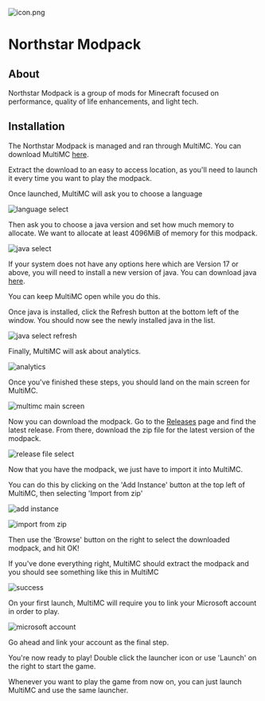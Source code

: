 ![icon.png](client/.minecraft/icon.png)

# Northstar Modpack

## About

Northstar Modpack is a group of mods for Minecraft focused on performance, quality of life enhancements, and light tech.

## Installation

The Northstar Modpack is managed and ran through MultiMC. You can download MultiMC [here](https://multimc.org/#Download).

Extract the download to an easy to access location, as you'll need to launch it every time you want to play the modpack.

Once launched, MultiMC will ask you to choose a language

![language select](tutorial_images/language%20select.jpg)

Then ask you to choose a java version and set how much memory to allocate. We want to allocate at least 4096MiB of memory for this modpack.

![java select](tutorial_images/java%20select.jpg)

If your system does not have any options here which are Version 17 or above, you will need to install a new version of java. You can download java [here](https://download.oracle.com/java/19/latest/jdk-19_windows-x64_bin.exe).

You can keep MultiMC open while you do this.

Once java is installed, click the Refresh button at the bottom left of the window. You should now see the newly installed java in the list.

![java select refresh](tutorial_images/java%20select%20refresh.jpg)

Finally, MultiMC will ask about analytics.

![analytics](tutorial_images/analytics.jpg)

Once you've finished these steps, you should land on the main screen for MultiMC.

![multimc main screen](tutorial_images/multimc%20main%20screen.jpg)

Now you can download the modpack. Go to the [Releases](https://github.com/StopwatchString/Northstar-Modpack/releases) page and find the latest release. From there, download the zip file for the latest version of the modpack.

![release file select](tutorial_images/release%20file%20select.jpg)

Now that you have the modpack, we just have to import it into MultiMC.

You can do this by clicking on the 'Add Instance' button at the top left of MultiMC, then selecting 'Import from zip'

![add instance](tutorial_images/add%20instance.jpg)

![import from zip](tutorial_images/import%20from%20zip.jpg)

Then use the 'Browse' button on the right to select the downloaded modpack, and hit OK!

If you've done everything right, MultiMC should extract the modpack and you should see something like this in MultiMC

![success](tutorial_images/success.jpg)

On your first launch, MultiMC will require you to link your Microsoft account in order to play.

![microsoft account](tutorial_images/microsoft%20account.jpg)

Go ahead and link your account as the final step.

You're now ready to play! Double click the launcher icon or use 'Launch' on the right to start the game.

Whenever you want to play the game from now on, you can just launch MultiMC and use the same launcher.